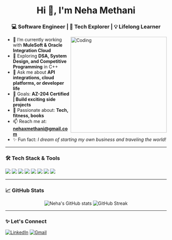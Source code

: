 <h1 align="center">Hi 👋, I'm Neha Methani</h1>
<h3 align="center">💻 Software Engineer | 🚀 Tech Explorer | 💡 Lifelong Learner</h3>

<img align="right" alt="Coding" width="300" src="https://media.giphy.com/media/qgQUggAC3Pfv687qPC/giphy.gif" />

- 🔭 I’m currently working with **MuleSoft & Oracle Integration Cloud**
- 🌱 Exploring **DSA, System Design, and Competitive Programming** in C++
- 💬 Ask me about **API integrations, cloud platforms, or developer life**
- 🎯 Goals: **AZ-204 Certified | Build exciting side projects**
- 💖 Passionate about: **Tech, fitness, books**
- 📫 Reach me at: **nehaxmethani@gmail.com**
- ✨ Fun fact: *I dream of starting my own business and traveling the world!*

---

### 🛠️ Tech Stack & Tools
<p>
  <img src="https://img.shields.io/badge/-Java-007396?style=for-the-badge&logo=java&logoColor=white"/>
  <img src="https://img.shields.io/badge/-MuleSoft-00A1E0?style=for-the-badge&logo=mulesoft&logoColor=white"/>
  <img src="https://img.shields.io/badge/-OIC-ff5722?style=for-the-badge"/>
  <img src="https://img.shields.io/badge/-Spring Boot-6DB33F?style=for-the-badge&logo=springboot&logoColor=white"/>
  <img src="https://img.shields.io/badge/-React-20232A?style=for-the-badge&logo=react&logoColor=61DAFB"/>
  <img src="https://img.shields.io/badge/-MySQL-4479A1?style=for-the-badge&logo=mysql&logoColor=white"/>
  <img src="https://img.shields.io/badge/-Azure-0078D4?style=for-the-badge&logo=microsoftazure&logoColor=white"/>
  <img src="https://img.shields.io/badge/-C++-00599C?style=for-the-badge&logo=c%2b%2b&logoColor=white"/>
</p>

---

### 📈 GitHub Stats
<p align="center">
  <img src="https://github-readme-stats.vercel.app/api?username=NehaMethani&show_icons=true&theme=radical" alt="Neha's GitHub stats" />
  <img src="https://github-readme-streak-stats.herokuapp.com/?user=NehaMethani&theme=radical" alt="GitHub Streak" />
</p>

---

### ✨ Let's Connect
[![LinkedIn](https://img.shields.io/badge/LinkedIn-blue?style=for-the-badge&logo=linkedin&logoColor=white)](https://www.linkedin.com/in/nehaxmethani)
[![Gmail](https://img.shields.io/badge/Gmail-red?style=for-the-badge&logo=gmail&logoColor=white)](mailto:nehaxmethani@gmail.com)
